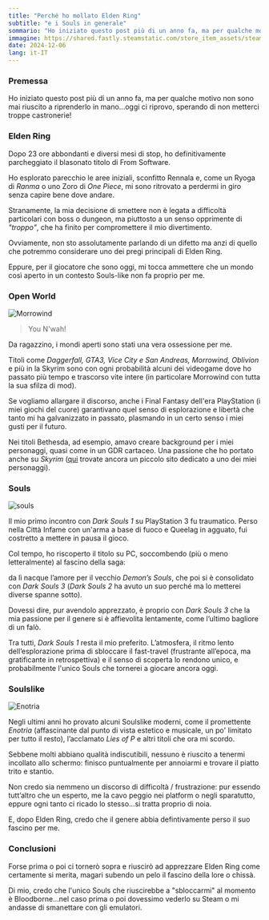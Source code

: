 ```yaml
---
title: "Perché ho mollato Elden Ring"
subtitle: "e i Souls in generale"
sommario: "Ho iniziato questo post più di un anno fa, ma per qualche motivo non sono mai riuscito a riprenderlo in mano...oggi ci riprovo, sperando di non metterci troppe castronerie!"
immagine: https://shared.fastly.steamstatic.com/store_item_assets/steam/apps/1245620/ss_510a02cf3045e841e180f2b77fb87545e0c8b59d.600x338.jpg
date: 2024-12-06
lang: it-IT
---
```


### Premessa

Ho iniziato questo post più di un anno fa, ma per qualche motivo non sono mai riuscito a riprenderlo in mano...oggi ci riprovo, sperando di non metterci troppe castronerie!

### Elden Ring

Dopo 23 ore abbondanti e diversi mesi di stop, ho definitivamente parcheggiato il blasonato titolo di From Software.

Ho esplorato parecchio le aree iniziali, sconfitto Rennala e, come un Ryoga di *Ranma* o uno Zoro di *One Piece*, mi sono ritrovato a perdermi in giro senza capire bene dove andare.

Stranamente, la mia decisione di smettere non è legata a difficoltà particolari con boss o dungeon, ma piuttosto a un senso opprimente di _"troppo"_, che ha finito per compromettere il mio divertimento.

Ovviamente, non sto assolutamente parlando di un difetto ma anzi di quello che potremmo considerare uno dei pregi principali di Elden Ring.

Eppure, per il giocatore che sono oggi, mi tocca ammettere che un mondo così aperto in un contesto Souls-like non fa proprio per me.

### Open World 

![Morrowind](https://upload.wikimedia.org/wikipedia/en/a/a0/Morrowind1.jpg)

> You N'wah!

Da ragazzino, i mondi aperti sono stati una vera ossessione per me. 

Titoli come _Daggerfall, GTA3, Vice City e San Andreas, Morrowind, Oblivion_ e più in la Skyrim sono con ogni probabilità alcuni dei videogame dove ho passato più tempo e trascorso vite intere (in particolare Morrowind con tutta la sua sfilza di mod).

Se vogliamo allargare il discorso, anche i Final Fantasy dell'era PlayStation (i miei giochi del cuore) garantivano quel senso di esplorazione e libertà che tanto mi ha galvanizzato in passato, plasmando in un certo senso i miei gusti per il futuro.

Nei titoli Bethesda, ad esempio, amavo creare background per i miei personaggi, quasi come in un GDR cartaceo. Una passione che ho portato anche su *Skyrim* ([qui](https://xabacadabra.github.io/velnias/) trovate ancora un piccolo sito dedicato a uno dei miei personaggi).

### Souls

![souls](https://upload.wikimedia.org/wikipedia/en/7/7c/Darksoulsbattle.jpg)

Il mio primo incontro con *Dark Souls 1* su PlayStation 3 fu traumatico. Perso nella Città Infame con un'arma a base di fuoco e Queelag in agguato, fui costretto a mettere in pausa il gioco.  

Col tempo, ho riscoperto il titolo su PC, soccombendo (più o meno letteralmente) al fascino della saga: 

da lì nacque l’amore per il vecchio *Demon’s Souls*, che poi si è consolidato con *Dark Souls 3* (*Dark Souls 2* ha avuto un suo perché ma lo metterei diverse spanne sotto). 

Dovessi dire, pur avendolo apprezzato, è proprio con *Dark Souls 3* che la mia passione per il genere si è affievolita lentamente, come l’ultimo bagliore di un falò.

Tra tutti, *Dark Souls 1* resta il mio preferito. L’atmosfera, il ritmo lento dell’esplorazione prima di sbloccare il fast-travel (frustrante all’epoca, ma gratificante in retrospettiva) e il senso di scoperta lo rendono unico, e probabilmente l'unico Souls che tornerei a giocare ancora oggi.

### Soulslike 

![Enotria](https://shared.fastly.steamstatic.com/store_item_assets/steam/apps/2102450/ss_0e6407216412cd4aa22ff9b24b42186d61a2c097.600x338.jpg?t=1730220222)

Negli ultimi anni ho provato alcuni Soulslike moderni, come il promettente *Enotria* (affascinante dal punto di vista estetico e musicale, un po' limitato per tutto il resto), l’acclamato *Lies of P* e altri titoli che ora mi scordo.

Sebbene molti abbiano qualità indiscutibili, nessuno è riuscito a tenermi incollato allo schermo: finisco puntualmente per annoiarmi e trovare il piatto trito e stantio. 

Non credo sia nemmeno un discorso di difficoltà / frustrazione: pur essendo tutt’altro che un esperto, me la cavo peggio nei platform o negli sparatutto, eppure ogni tanto ci ricado lo stesso...si tratta proprio di noia. 

E, dopo Elden Ring, credo che il genere abbia defintivamente perso il suo fascino per me.

### Conclusioni

Forse prima o poi ci tornerò sopra e riuscirò ad apprezzare Elden Ring come certamente si merita, magari subendo un pelo il fascino della lore o chissà.

Di mio, credo che l'unico Souls che riuscirebbe a "sbloccarmi" al momento è Bloodborne...nel caso prima o poi dovessimo vederlo su Steam o mi andasse di smanettare con gli emulatori.

<mastodon-comments host="livellosegreto.it" user="xabacadabra" tootId="113606480270242387"></mastodon-comments>